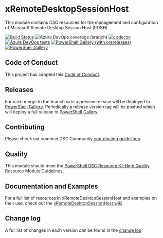 # xRemoteDesktopSessionHost

This module contains DSC resources for the management and
configuration of Microsoft Remote Desktop Session Host (RDSH).

[![Build Status](https://dev.azure.com/dsccommunity/xRemoteDesktopSessionHost/_apis/build/status/dsccommunity.xRemoteDesktopSessionHost?branchName=main)](https://dev.azure.com/dsccommunity/xRemoteDesktopSessionHost/_build/latest?definitionId=10&branchName=main)
![Azure DevOps coverage (branch)](https://img.shields.io/azure-devops/coverage/dsccommunity/xRemoteDesktopSessionHost/10/main)
[![codecov](https://codecov.io/gh/dsccommunity/xRemoteDesktopSessionHost/branch/main/graph/badge.svg)](https://codecov.io/gh/dsccommunity/xRemoteDesktopSessionHost)
[![Azure DevOps tests](https://img.shields.io/azure-devops/tests/dsccommunity/xRemoteDesktopSessionHost/10/main)](https://dsccommunity.visualstudio.com/xRemoteDesktopSessionHost/_test/analytics?definitionId=10&contextType=build)
[![PowerShell Gallery (with prereleases)](https://img.shields.io/powershellgallery/vpre/xRemoteDesktopSessionHost?label=xRemoteDesktopSessionHost%20Preview)](https://www.powershellgallery.com/packages/xRemoteDesktopSessionHost/)
[![PowerShell Gallery](https://img.shields.io/powershellgallery/v/xRemoteDesktopSessionHost?label=xRemoteDesktopSessionHost)](https://www.powershellgallery.com/packages/xRemoteDesktopSessionHost/)

## Code of Conduct

This project has adopted this [Code of Conduct](CODE_OF_CONDUCT.md).

## Releases

For each merge to the branch `main` a preview release will be
deployed to [PowerShell Gallery](https://www.powershellgallery.com/).
Periodically a release version tag will be pushed which will deploy a
full release to [PowerShell Gallery](https://www.powershellgallery.com/).

## Contributing

Please check out common DSC Community [contributing guidelines](https://dsccommunity.org/guidelines/contributing).

## Quality

This module should meet the [PowerShell DSC Resource Kit High Quality Resource
Module Guidelines](https://github.com/PowerShell/DscResources/blob/main/HighQualityModuleGuidelines.md).

## Documentation and Examples

For a full list of resources in xRemoteDesktopSessionHost and examples on their use, check out
the [xRemoteDesktopSessionHost wiki](https://github.com/dsccommunity/xRemoteDesktopSessionHost/wiki).

## Change log

A full list of changes in each version can be found in the [change log](CHANGELOG.md).
